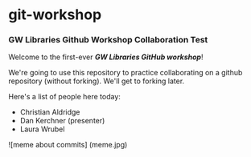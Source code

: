 # git-workshop
### GW Libraries Github Workshop Collaboration Test

Welcome to the first-ever _**GW Libraries GitHub workshop**_!

We're going to use this repository to practice collaborating on a github repository (without forking).  We'll get to forking later.

Here's a list of people here today:
- Christian Aldridge
- Dan Kerchner (presenter)
- Laura Wrubel


![meme about commits]
(meme.jpg)
